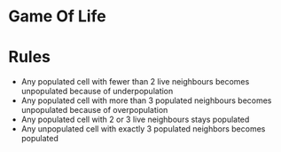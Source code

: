# Game Of Life

# Rules

- Any populated cell with fewer than 2 live neighbours becomes unpopulated because of underpopulation
- Any populated cell with more than 3 populated neighbours becomes unpopulated because of overpopulation
- Any populated cell with 2 or 3 live neighbours stays populated
- Any unpopulated cell with exactly 3 populated neighbors becomes populated
